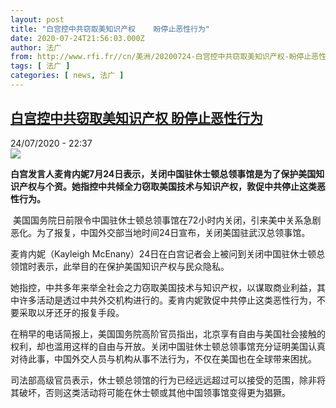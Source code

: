 ```yaml
---
layout: post
title: "白宫控中共窃取美知识产权    盼停止恶性行为"
date: 2020-07-24T21:56:03.000Z
author: 法广
from: http://www.rfi.fr//cn/美洲/20200724-白宫控中共窃取美知识产权-盼停止恶性行为
tags: [ 法广 ]
categories: [ news, 法广 ]
---
```

<!--1595627763000-->
[白宫控中共窃取美知识产权    盼停止恶性行为](http://www.rfi.fr//cn/%E7%BE%8E%E6%B4%B2/20200724-%E7%99%BD%E5%AE%AB%E6%8E%A7%E4%B8%AD%E5%85%B1%E7%AA%83%E5%8F%96%E7%BE%8E%E7%9F%A5%E8%AF%86%E4%BA%A7%E6%9D%83-%E7%9B%BC%E5%81%9C%E6%AD%A2%E6%81%B6%E6%80%A7%E8%A1%8C%E4%B8%BA)
------

<div>
<div>24/07/2020 - 22:37</div><img src="https://s.rfi.fr/media/display/7b335cac-cded-11ea-8975-005056bff430/w:310/p:16x9/21892647.jpg"><p><strong>白宫发言人麦肯内妮7月24日表示，关闭中国驻休士顿总领事馆是为了保护美国知识产权与个资。她指控中共倾全力窃取美国技术与知识产权，敦促中共停止这类恶性行为。</strong></p><div class="t-content__body u-clearfix"><div class="m-interstitial"></div><p> 美国国务院日前限令中国驻休士顿总领事馆在72小时内关闭，引来美中关系急剧恶化。为了报复，中国外交部当地时间24日宣布，关闭美国驻武汉总领事馆。</p><p>麦肯内妮（Kayleigh McEnany）24日在白宫记者会上被问到关闭中国驻休士顿总领馆时表示，此举目的在保护美国知识产权与民众隐私。</p><p>她指控，中共多年来举全社会之力窃取美国技术与知识产权，以谋取商业利益，其中许多活动是透过中共外交机构进行的。麦肯内妮敦促中共停止这类恶性行为，不要采取以牙还牙的报复手段。</p><p>在稍早的电话简报上，美国国务院高阶官员指出，北京享有自由与美国社会接触的权利，却也滥用这样的自由与开放。关闭中国驻休士顿总领事馆充分证明美国认真对待此事，中国外交人员与机构从事不法行为，不仅在美国也在全球带来困扰。</p><p>司法部高级官员表示，休士顿总领馆的行为已经远远超过可以接受的范围，除非将其破坏，否则这类活动将可能在休士顿或其他中国领事馆变得更为猖獗。</p><div class="o-self-promo o-self-promo--nl o-self-promo--hidden" data-selfpromo-newsletter></div><div class="o-self-promo o-self-promo--app o-self-promo--hidden" data-selfpromo-app></div></div>
</div>
